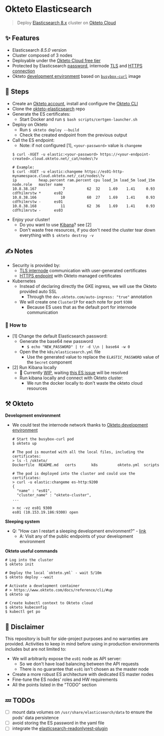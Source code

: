 # Okteto Elasticsearch
> Deploy [Elasticsearch 8.x](https://github.com/elastic/elasticsearch) cluster on [Okteto Cloud](https://cloud.okteto.com/)


## ✨ Features
- Elasticsearch _8.5.0_ version
- Cluster composed of 3 nodes
- Deployable under the [Okteto Cloud free tier](https://www.okteto.com/pricing/)
- Protected by Elasticsearch [password](https://www.elastic.co/guide/en/elasticsearch/reference/current/built-in-users.html#bootstrap-elastic-passwords), internode [TLS](https://www.elastic.co/guide/en/elasticsearch/reference/master/configuring-tls.html) and [HTTPS connection](https://www.okteto.com/docs/cloud/ssl)
- Okteto [development environment](https://www.okteto.com/development-environments/) based on [`busybox-curl`](https://hub.docker.com/r/yauritux/busybox-curl) image


## 🚀 Steps
- Create an [Okteto account](https://www.okteto.com/try-free/), install and configure the [Okteto CLI](https://www.okteto.com/docs/getting-started/)
- Clone the [okteto-elasticsearch](https://github.com/pistocop/okteto-elasticsearch) repo
- Generate the ES certificates:
    - Start Docker and run `$ bash scripts/certgen-launcher.sh`
- Deploy on Okteto
    - Run `$ okteto deploy --build`
    - Check the created endpoint from the previous output
- Call the ES endpoint:
    - Note: if not configured [1], `<your-password>` value is `changeme`
    ```
    $ curl -XGET -u elastic:<your-password> https://<your-endpoint-created>.cloud.okteto.net/_cat/nodes\?v

    # Example:
    $ curl -XGET -u elastic:changeme https://es01-http-mynamespace.cloud.okteto.net/_cat/nodes\?v
    ip          heap.percent ram.percent cpu load_1m load_5m load_15m node.role   master name
    10.8.38.167            7          62  32    1.69    1.41     0.93 cdfhilmrstw *      es02
    10.8.38.166           10          60  27    1.69    1.41     0.93 cdfhilmrstw -      es01
    10.8.38.168           11          62  36    1.69    1.41     0.93 cdfhilmrstw -      es03
    ```
- Enjoy your cluster!
    - Do you want to use [Kibana](https://www.elastic.co/kibana/)? see [2]
    - Don't waste free resources, if you don't need the cluster tear down everything with `$ okteto destroy -v`


## ✍️ Notes
- Security is provided by:
    - [TLS internode](https://www.elastic.co/guide/en/elasticsearch/reference/master/secure-cluster.html) communication with user-generated certificates
    - [HTTPS endpoint](https://www.okteto.com/docs/cloud/ssl) with Okteto managed certificates
- Kubernetes
    - Instead of declaring directly the GKE ingress, we will use the Okteto provided auto SSL
        - Through the `dev.okteto.com/auto-ingress: "true"` annotation
    - We will create one `ClusterIP` for each note for port `9300`
        - Because ES uses that as the default port for internode communication

### 🔧 How to
- [1] Change the default Elasticsearch password:
    - Generate the base64 new password
        - `$ echo "NEW_PASSWORD" | tr -d \\n | base64 -w 0`
    - Open the the `k8s/elasticsearch.yml` file 
        - Use the generated value to replace the `ELASTIC_PASSWORD` value of the `Secret` component
- [2] Run Kibana locally
    - 🚧 Currently [WIP](https://github.com/pistocop/elastic-certified-engineer/tree/develop/dockerfiles/20_cluster8x-extenalkibana), waiting [this ES issue](https://github.com/elastic/elasticsearch/issues/89017) will be resolved
    - Run kibana locally and connect with Okteto cluster:
        - We run the docker locally to don't waste the okteto cloud resources

## ⚒️ Okteto

**Development environment**
- We could test the internode network thanks to [Okteto development environment](https://www.okteto.com/docs/reference/development-environment)
    ```
    # Start the busybox-curl pod
    $ okteto up

    # The pod is mounted with all the local files, including the certificates:
    > ls -l /okteto/
    Dockerfile  README.md   certs       k8s         okteto.yml  scripts

    # The pod is deployed into the cluster and could use the certificates:
    > curl -u elastic:changeme es-http:9200
    {
      "name" : "es01",
      "cluster_name" : "okteto-cluster",
    ...

    > nc -vz es01 9300
    es01 (10.153.19.186:9300) open
    ```
**Sleeping system**
-  Q: "How can I restart a sleeping development environment?" - [link](https://www.okteto.com/pricing/?plan=SaaS)
    - A: Visit any of the public endpoints of your development environment

**Okteto useful commands**
```
# Log into the cluster
$ okteto init

# Deploy the local `okteto.yml` - wait 5/10m
$ okteto deploy --wait

# Activate a development container
# > https://www.okteto.com/docs/reference/cli/#up
$ okteto up

# Create kubectl context to Okteto cloud
$ okteto kubeconfig
$ kubectl get po
```


## 🛂 Disclaimer
This repository is built for side-project purposes and no warranties are provided.
Activities to keep in mind before using in production environments includes but are not limited to:
- We will arbitrarily expose the `es01` node as API server:
    - So we don't have load balancing between the API requests
    - There is no guarantee that `es01` isn't chosen as the master node
- Create a more robust ES architecture with dedicated ES master nodes
- Fine-tune the ES nodes' roles and HW requirements
- All the points listed in the "TODO" section


## 💤 TODOs
- [ ] mount data volumes on `/usr/share/elasticsearch/data` to ensure the pods' data persistence
- [ ] avoid storing the ES password in the yaml file
- [ ] integrate the [elasticsearch-readonlyrest-plugin](https://github.com/sscarduzio/elasticsearch-readonlyrest-plugin)
